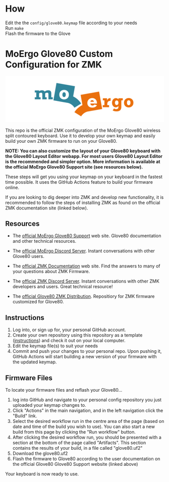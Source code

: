 # How
Edit the the `config/glove80.keymap` file according to your needs \
Run `make` \
Flash the firmware to the Glove


# MoErgo Glove80 Custom Configuration for ZMK

![MoErgo Logo](moergo_logo.png)

This repo is the official ZMK configuration of the MoErgo Glove80 wireless split contoured keyboard. Use it to develop your own keymap and easily build your own ZMK firmware to run on your Glove80.

**NOTE: You can also customize the layout of your Glove80 keyboard with the Glove80 Layout Editor webapp. For most users Glove80 Layout Editor is the recommended and simpler option. More information is available at the official MoErgo Glove80 Support site (see resources below).**

These steps will get you using your keymap on your keyboard in the fastest time possible. It uses the GitHub Actions feature to build your firmware online.

If you are looking to dig deeper into ZMK and develop new functionality, it is recommended to follow the steps of installing ZMK as found on the official ZMK documentation site (linked below).

## Resources
- The [official MoErgo Glove80 Support](https://moergo.com/glove80-support) web site. Glove80 documentation and other technical resources.
- The [official MoErgo Discord Server](https://moergo.com/discord). Instant conversations with other Glove80 users.

- The [official ZMK Documentation](https://zmk.dev/docs) web site. Find the answers to many of your questions about ZMK Firmware.
- The [official ZMK Discord Server](https://discord.gg/8cfMkQksSB). Instant conversations with other ZMK developers and users. Great technical resource!

- The [official Glove80 ZMK Distribution](https://github.com/moergo-sc/zmk). Repositiory for ZMK firmware customized for Glove80. 
 
## Instructions
1. Log into, or sign up for, your personal GitHub account.
2. Create your own repository using this repository as a template ([instructions](https://docs.github.com/en/repositories/creating-and-managing-repositories/creating-a-repository-from-a-template)) and check it out on your local computer.
3. Edit the keymap file(s) to suit your needs
4. Commit and push your changes to your personal repo. Upon pushing it, GitHub Actions will start building a new version of your firmware with the updated keymap.

## Firmware Files
To locate your firmware files and reflash your Glove80...
1. log into GitHub and navigate to your personal config repository you just uploaded your keymap changes to.
2. Click "Actions" in the main navigation, and in the left navigation click the "Build" link.
3. Select the desired workflow run in the centre area of the page (based on date and time of the build you wish to use). You can also start a new build from this page by clicking the "Run workflow" button.
4. After clicking the desired workflow run, you should be presented with a section at the bottom of the page called "Artifacts". This section contains the results of your build, in a file called "glove80.uf2"
5. Download the glove80.uf2
6. Flash the firmware to Glove80 according to the user documentation on the official Glove80 Glove80 Support website (linked above)

Your keyboard is now ready to use.

